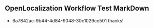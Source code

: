 ## OpenLocalization Workflow Test MarkDown
* 6a7842ac-9b44-4d84-9048-30c1029ce501 thanks!

<!--HONumber=Jul16_HO4-->


